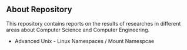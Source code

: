 
## About Repository

This repository contains reports on the results of researches in different areas about Computer Science and Computer Engineering.

- Advanced Unix - Linux Namespaces / Mount Namespcae
